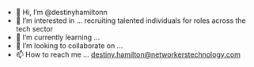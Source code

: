 - 👋 Hi, I’m @destinyhamiltonn
- 👀 I’m interested in ... recruiting talented individuals for roles across the tech sector
- 🌱 I’m currently learning ...
- 💞️ I’m looking to collaborate on ... 
- 📫 How to reach me ... destiny.hamilton@networkerstechnology.com

<!---
destinyhamiltonn/destinyhamiltonn is a ✨ special ✨ repository because its `README.md` (this file) appears on your GitHub profile.
You can click the Preview link to take a look at your changes.
--->
